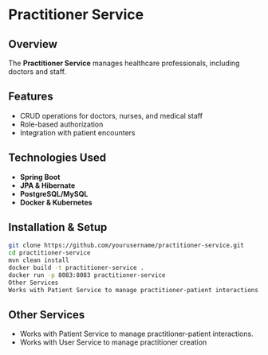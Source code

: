 # Practitioner Service

## Overview
The **Practitioner Service** manages healthcare professionals, including doctors and staff.

## Features
- CRUD operations for doctors, nurses, and medical staff
- Role-based authorization
- Integration with patient encounters

## Technologies Used
- **Spring Boot**
- **JPA & Hibernate**
- **PostgreSQL/MySQL**
- **Docker & Kubernetes**

## Installation & Setup
```sh
git clone https://github.com/yourusername/practitioner-service.git
cd practitioner-service
mvn clean install
docker build -t practitioner-service .
docker run -p 8083:8083 practitioner-service
Other Services
Works with Patient Service to manage practitioner-patient interactions.
```

## Other Services
- Works with Patient Service to manage practitioner-patient interactions.
- Works with User Service to manage practitioner creation
